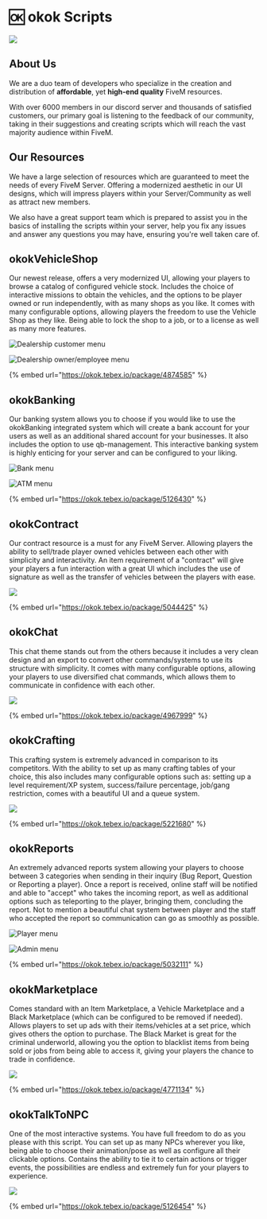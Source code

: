 # 🆗 okok Scripts

![](.gitbook/assets/OKOK.gif)

## About Us

We are a duo team of developers who specialize in the creation and distribution of **affordable**, yet **high-end quality** FiveM resources.

With over 6000 members in our discord server and thousands of satisfied customers, our primary goal is listening to the feedback of our community, taking in their suggestions and creating scripts which will reach the vast majority audience within FiveM.

## Our Resources

We have a large selection of resources which are guaranteed to meet the needs of every FiveM Server. Offering a modernized aesthetic in our UI designs, which will impress players within your Server/Community as well as attract new members.

We also have a great support team which is prepared to assist you in the basics of installing the scripts within your server, help you fix any issues and answer any questions you may have, ensuring you're well taken care of.

## okokVehicleShop

Our newest release, offers a very modernized UI, allowing your players to browse a catalog of configured vehicle stock. Includes the choice of interactive missions to obtain the vehicles, and the options to be player owned or run independently, with as many shops as you like. It comes with many configurable options, allowing players the freedom to use the Vehicle Shop as they like. Being able to lock the shop to a job, or to a license as well as many more features.

![Dealership customer menu](https://dunb17ur4ymx4.cloudfront.net/wysiwyg/1046358/b14df613835b84cc10fdb9c210441b8a4fead434.png)

![Dealership owner/employee menu](https://dunb17ur4ymx4.cloudfront.net/wysiwyg/1046358/3bf2b163cea901aa9ce83a3aa08e1c9eaa1263a5.png)

{% embed url="https://okok.tebex.io/package/4874585" %}

## okokBanking

Our banking system allows you to choose if you would like to use the okokBanking integrated system which will create a bank account for your users as well as an additional shared account for your businesses. It also includes the option to use qb-management. This interactive banking system is highly enticing for your server and can be configured to your liking.

![Bank menu](.gitbook/assets/492ad044ff9d3ce4b84d7f3dfc2a40e3d65df91b.png)

![ATM menu](.gitbook/assets/cea84fa7381f375232c1b2c917b1fae0121a7621.png)

{% embed url="https://okok.tebex.io/package/5126430" %}

## okokContract

Our contract resource is a must for any FiveM Server. Allowing players the ability to sell/trade player owned vehicles between each other with simplicity and interactivity. An item requirement of a "contract" will give your players a fun interaction with a great UI which includes the use of signature as well as the transfer of vehicles between the players with ease.

![](.gitbook/assets/154143eea6576e09c96a67282424bd561b430985.png)

{% embed url="https://okok.tebex.io/package/5044425" %}

## okokChat

This chat theme stands out from the others because it includes a very clean design and an export to convert other commands/systems to use its structure with simplicity. It comes with many configurable options, allowing your players to use diversified chat commands, which allows them to communicate in confidence with each other.

![](<.gitbook/assets/Untitled-1 (1).png>)

{% embed url="https://okok.tebex.io/package/4967999" %}

## okokCrafting

This crafting system is extremely advanced in comparison to its competitors. With the ability to set up as many crafting tables of your choice, this also includes many configurable options such as: setting up a level requirement/XP system, success/failure percentage, job/gang restriction, comes with a beautiful UI and a queue system.

![](https://dunb17ur4ymx4.cloudfront.net/wysiwyg/1046358/6d265fcb367cd29efb089f2906d20e171f8e9626.png)

{% embed url="https://okok.tebex.io/package/5221680" %}

## okokReports

An extremely advanced reports system allowing your players to choose between 3 categories when sending in their inquiry (Bug Report, Question or Reporting a player). Once a report is received, online staff will be notified and able to "accept" who takes the incoming report, as well as additional options such as teleporting to the player, bringing them, concluding the report. Not to mention a beautiful chat system between player and the staff who accepted the report so communication can go as smoothly as possible.

![Player menu](https://dunb17ur4ymx4.cloudfront.net/wysiwyg/1046358/64d6d859fa4c046cf21725fcd345dec971b518ab.png)

![Admin menu](https://dunb17ur4ymx4.cloudfront.net/wysiwyg/1046358/2c60b6595b096d1c56d0c0cb0f7759481b7f6068.png)

{% embed url="https://okok.tebex.io/package/5032111" %}

## okokMarketplace

Comes standard with an Item Marketplace, a Vehicle Marketplace and a Black Marketplace (which can be configured to be removed if needed). Allows players to set up ads with their items/vehicles at a set price, which gives others the option to purchase. The Black Market is great for the criminal underworld, allowing you the option to blacklist items from being sold or jobs from being able to access it, giving your players the chance to trade in confidence.

![](https://dunb17ur4ymx4.cloudfront.net/wysiwyg/1046358/6179322fa2b2ecf048aa6dd65ede5c8e1277d07f.png)

{% embed url="https://okok.tebex.io/package/4771134" %}

## okokTalkToNPC

One of the most interactive systems. You have full freedom to do as you please with this script. You can set up as many NPCs wherever you like, being able to choose their animation/pose as well as configure all their clickable options. Contains the ability to tie it to certain actions or trigger events, the possibilities are endless and extremely fun for your players to experience.

![](https://dunb17ur4ymx4.cloudfront.net/wysiwyg/1006090/8c069e393c262f6288ee4b572b62ffbdaafb90b0.png)

{% embed url="https://okok.tebex.io/package/5126454" %}

